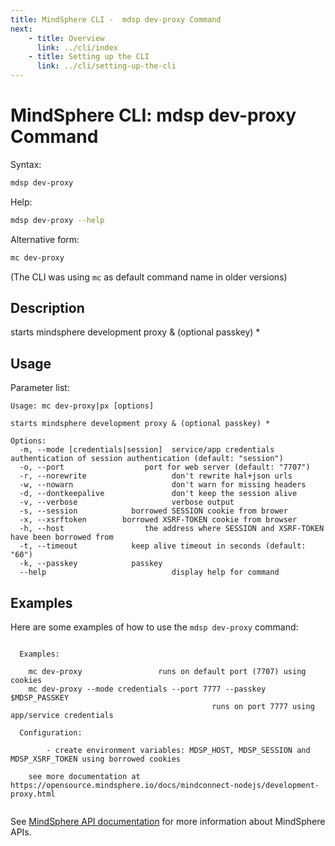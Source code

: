 ```yaml
---
title: MindSphere CLI -  mdsp dev-proxy Command
next:
    - title: Overview
      link: ../cli/index
    - title: Setting up the CLI
      link: ../cli/setting-up-the-cli
---
```


# MindSphere CLI: mdsp dev-proxy Command

Syntax:

```bash
mdsp dev-proxy
```

Help:

```bash
mdsp dev-proxy --help
```

Alternative form:

```bash
mc dev-proxy
```

(The CLI was using `mc` as default command name in older versions)

## Description

starts mindsphere development proxy & (optional passkey) *

## Usage

Parameter list:

```text
Usage: mc dev-proxy|px [options]

starts mindsphere development proxy & (optional passkey) *

Options:
  -m, --mode [credentials|session]  service/app credentials authentication of session authentication (default: "session")
  -o, --port                  port for web server (default: "7707")
  -r, --norewrite                   don't rewrite hal+json urls
  -w, --nowarn                      don't warn for missing headers
  -d, --dontkeepalive               don't keep the session alive
  -v, --verbose                     verbose output
  -s, --session            borrowed SESSION cookie from brower
  -x, --xsrftoken        borrowed XSRF-TOKEN cookie from browser
  -h, --host                  the address where SESSION and XSRF-TOKEN have been borrowed from
  -t, --timeout            keep alive timeout in seconds (default: "60")
  -k, --passkey            passkey
  --help                            display help for command

```

## Examples

Here are some examples of how to use the `mdsp dev-proxy` command:

```text

  Examples:

    mc dev-proxy  				 runs on default port (7707) using cookies
    mc dev-proxy --mode credentials --port 7777 --passkey $MDSP_PASSKEY 
                                        	 runs on port 7777 using app/service credentials

  Configuration:

    	- create environment variables: MDSP_HOST, MDSP_SESSION and MDSP_XSRF_TOKEN using borrowed cookies 

    see more documentation at https://opensource.mindsphere.io/docs/mindconnect-nodejs/development-proxy.html


```

See [MindSphere API documentation](https://documentation.mindsphere.io/MindSphere/apis/index.html) for more information about MindSphere APIs.